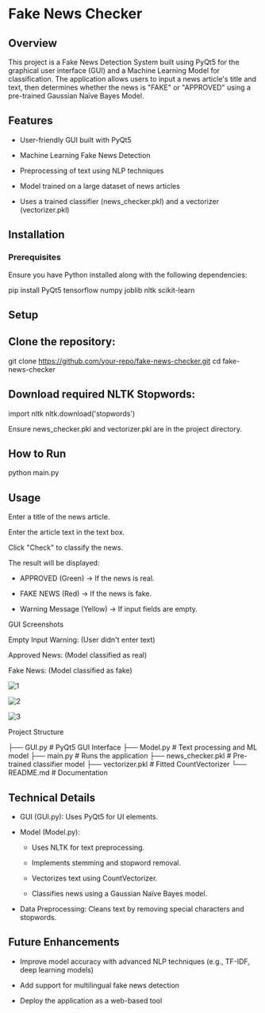 # Fake News Checker

## Overview

This project is a Fake News Detection System built using PyQt5 for the graphical user interface (GUI) and a Machine Learning Model for classification. The application allows users to input a news article's title and text, then determines whether the news is "FAKE" or "APPROVED" using a pre-trained Gaussian Naïve Bayes Model.

## Features

* User-friendly GUI built with PyQt5

* Machine Learning Fake News Detection

* Preprocessing of text using NLP techniques

* Model trained on a large dataset of news articles

* Uses a trained classifier (news_checker.pkl) and a vectorizer (vectorizer.pkl)

## Installation

### Prerequisites

Ensure you have Python installed along with the following dependencies:

pip install PyQt5 tensorflow numpy joblib nltk scikit-learn

## Setup

## Clone the repository:

git clone https://github.com/your-repo/fake-news-checker.git
cd fake-news-checker

## Download required NLTK Stopwords:

import nltk
nltk.download('stopwords')

Ensure news_checker.pkl and vectorizer.pkl are in the project directory.

## How to Run

python main.py

## Usage

Enter a title of the news article.

Enter the article text in the text box.

Click "Check" to classify the news.

The result will be displayed:

* APPROVED (Green) → If the news is real.

* FAKE NEWS (Red) → If the news is fake.

* Warning Message (Yellow) → If input fields are empty.

GUI Screenshots

Empty Input Warning: (User didn't enter text)

Approved News: (Model classified as real)

Fake News: (Model classified as fake)

![1](https://github.com/user-attachments/assets/3f7cf2f4-8c3f-47e0-beb4-1f1e2a751794)

![2](https://github.com/user-attachments/assets/c89805ea-a3a5-48d4-9480-9eb28b7ebc40)

![3](https://github.com/user-attachments/assets/9a5ba7e9-40cd-485e-8877-44069eed0fba)


Project Structure

├── GUI.py  # PyQt5 GUI Interface
├── Model.py  # Text processing and ML model
├── main.py  # Runs the application
├── news_checker.pkl  # Pre-trained classifier model
├── vectorizer.pkl  # Fitted CountVectorizer
└── README.md  # Documentation

## Technical Details

* GUI (GUI.py): Uses PyQt5 for UI elements.

* Model (Model.py):

  * Uses NLTK for text preprocessing.

  * Implements stemming and stopword removal.

  * Vectorizes text using CountVectorizer.

  * Classifies news using a Gaussian Naïve Bayes model.

* Data Preprocessing: Cleans text by removing special characters and stopwords.

## Future Enhancements

* Improve model accuracy with advanced NLP techniques (e.g., TF-IDF, deep learning models)

* Add support for multilingual fake news detection

* Deploy the application as a web-based tool

